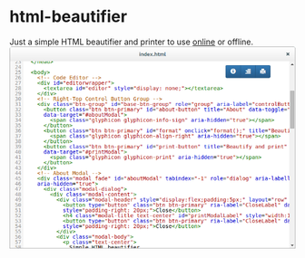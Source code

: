# html-beautifier
Just a simple HTML beautifier and printer to use [online](http://jumplink.github.io/html-beautifier/) or offline.
![html-beautifier.png](html-beautifier.png)
